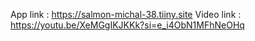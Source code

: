 App link : https://salmon-michal-38.tiiny.site
Video link : https://youtu.be/XeMGgIKJKKk?si=e_i4ObN1MFhNeOHq





 
